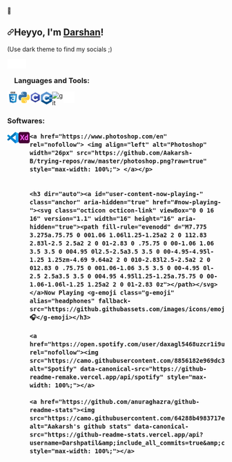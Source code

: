 👋

<html lang="en" data-color-mode="auto" data-light-theme="light" data-dark-theme="dark" data-a11y-animated-images="system">
<h2 dir="auto"><a id="user-content-heyyo-im-Darsh" class="anchor" aria-hidden="true" href="#heyyo-im-Darsh"><svg class="octicon octicon-link" viewBox="0 0 16 16" version="1.1" width="16" height="16" aria-hidden="true"><path fill-rule="evenodd" d="M7.775 3.275a.75.75 0 001.06 1.06l1.25-1.25a2 2 0 112.83 2.83l-2.5 2.5a2 2 0 01-2.83 0 .75.75 0 00-1.06 1.06 3.5 3.5 0 004.95 0l2.5-2.5a3.5 3.5 0 00-4.95-4.95l-1.25 1.25zm-4.69 9.64a2 2 0 010-2.83l2.5-2.5a2 2 0 012.83 0 .75.75 0 001.06-1.06 3.5 3.5 0 00-4.95 0l-2.5 2.5a3.5 3.5 0 004.95 4.95l1.25-1.25a.75.75 0 00-1.06-1.06l-1.25 1.25a2 2 0 01-2.83 0z"></path></svg></a>Heyyo, I'm <a href="https://aakarsh.me" rel="nofollow">Darshan</a>!</h2>
  
  
<p dir="auto">(Use dark theme to find my socials ;)</p>
  
  
  <p dir="auto">
<a href="https://linkedin.com/in/DarshanPatil" rel="nofollow"><img align="left" alt="Darshan P | LinkedIn" width="22px" src="https://github.com/Aakarsh-B/trying-repos/raw/master/linkedin.svg" style="max-width: 100%;">
<!-- </a><a href="https://behance.net/aakarshb" rel="nofollow"><img align="left" alt="Aakarsh B | Behance" width="22px" src="https://github.com/Aakarsh-B/trying-repos/raw/master/behance.svg" style="max-width: 100%;"> -->
<!-- </a><a href="https://dribbble.com/aakarshb" rel="nofollow"><img align="left" alt="Aakarsh B | Dribbble" width="22px" src="https://github.com/Aakarsh-B/trying-repos/raw/master/dribbble.svg" style="max-width: 100%;"> -->
</a><a href="https://instagram.com/Darsh_patil__" rel="nofollow"><img align="left" alt="Darshan P | Instagram" width="22px" src="https://github.com/Aakarsh-B/trying-repos/raw/master/insta.svg" style="max-width: 100%;">
<!-- </a><a href="https://twitter.com/Aakarsh-Bhttps://www.w3.org/html/" rel="nofollow"><img align="left" alt="Aakarsh B | Twitter" width="22px" src="https://github.com/Aakarsh-B/trying-repos/raw/master/twitter.svg" style="max-width: 100%;"> -->
<!-- </a><a href="https://medium.com/@aakarshbiju" rel="nofollow"><img align="left" alt="Aakarsh B | Medium" width="22px" src="https://github.com/Aakarsh-B/trying-repos/raw/master/medium.svg" style="max-width: 100%;">
</a><a href="https://dev.to/aakarshb" rel="nofollow"><img align="left" alt="dev to aakarsh" width="22px" src="https://github.com/Aakarsh-B/trying-repos/raw/master/dev-badge.svg" style="max-width: 100%;"></a></p> -->
    <br>
    <h3 dir="auto"><a id="user-content-languages-and-tools" class="anchor" aria-hidden="true" href="#languages-and-tools"><svg class="octicon octicon-link" viewBox="0 0 16 16" version="1.1" width="16" height="16" aria-hidden="true"></svg></a>Languages and Tools:</h3>
    
    
<!--     <p dir="auto"><a href="https://www.w3.org/html/" rel="nofollow"><img align="left" alt="HTML5" width="26px" src="https://raw.githubusercontent.com/github/explore/80688e429a7d4ef2fca1e82350fe8e3517d3494d/topics/html/html.png" style="max-width: 100%;"></a> -->
<a href="https://www.w3schools.com/css/" rel="nofollow"><img align="left" alt="CSS3" width="26px" src="https://raw.githubusercontent.com/github/explore/80688e429a7d4ef2fca1e82350fe8e3517d3494d/topics/css/css.png" style="max-width: 100%;"></a>
<a href="https://www.python.org" rel="nofollow"> <img align="left" alt="Python" width="26px" src="https://github.com/Aakarsh-B/trying-repos/raw/master/python-5.svg?raw=true" style="max-width: 100%;"> </a>
<a href="https://www.cprogramming.com/" rel="nofollow"> <img align="left" alt="C" width="26px" src="https://github.com/Aakarsh-B/trying-repos/raw/master/c-programming.png" style="max-width: 100%;"> </a>
<a href="https://www.w3schools.com/cpp/" rel="nofollow"> <img align="left" alt="C++" width="26px" src="https://github.com/Aakarsh-B/trying-repos/raw/master/c++.png" style="max-width: 100%;"> </a>
<a href="https://git-scm.com/" rel="nofollow"> <img align="left" alt="git" width="26px" src="https://camo.githubusercontent.com/fbfcb9e3dc648adc93bef37c718db16c52f617ad055a26de6dc3c21865c3321d/68747470733a2f2f7777772e766563746f726c6f676f2e7a6f6e652f6c6f676f732f6769742d73636d2f6769742d73636d2d69636f6e2e737667" data-canonical-src="https://www.vectorlogo.zone/logos/git-scm/git-scm-icon.svg" style="max-width: 100%;"> </a>
<a target="_blank" rel="noopener noreferrer" href="https://github.com/Aakarsh-B/trying-repos/blob/master/github.svg"><img align="left" alt="GitHub" width="26px" src="https://github.com/Aakarsh-B/trying-repos/raw/master/github.svg" style="max-width: 100%;"></a>
<br>
<br></p>
    
    
    
  <h3 dir="auto">
    Softwares:
    <p><a target="_blank" rel="noopener noreferrer" href="https://raw.githubusercontent.com/github/explore/80688e429a7d4ef2fca1e82350fe8e3517d3494d/topics/visual-studio-code/visual-studio-code.png"><img align="left" alt="Visual Studio Code" width="26px" src="https://raw.githubusercontent.com/github/explore/80688e429a7d4ef2fca1e82350fe8e3517d3494d/topics/visual-studio-code/visual-studio-code.png" style="max-width: 100%;"></a>
    
   <a href="https://www.adobe.com/products/xd.html" rel="nofollow"> <img align="left" alt="XD" width="26px" src="https://github.com/Aakarsh-B/trying-repos/raw/master/adobexd.png?raw=true" style="max-width: 100%;"> </a>
    
    <a href="https://www.photoshop.com/en" rel="nofollow"> <img align="left" alt="Photoshop" width="26px" src="https://github.com/Aakarsh-B/trying-repos/raw/master/photoshop.png?raw=true" style="max-width: 100%;"> </a></p>
    
    
    <h3 dir="auto"><a id="user-content-now-playing-" class="anchor" aria-hidden="true" href="#now-playing-"><svg class="octicon octicon-link" viewBox="0 0 16 16" version="1.1" width="16" height="16" aria-hidden="true"><path fill-rule="evenodd" d="M7.775 3.275a.75.75 0 001.06 1.06l1.25-1.25a2 2 0 112.83 2.83l-2.5 2.5a2 2 0 01-2.83 0 .75.75 0 00-1.06 1.06 3.5 3.5 0 004.95 0l2.5-2.5a3.5 3.5 0 00-4.95-4.95l-1.25 1.25zm-4.69 9.64a2 2 0 010-2.83l2.5-2.5a2 2 0 012.83 0 .75.75 0 001.06-1.06 3.5 3.5 0 00-4.95 0l-2.5 2.5a3.5 3.5 0 004.95 4.95l1.25-1.25a.75.75 0 00-1.06-1.06l-1.25 1.25a2 2 0 01-2.83 0z"></path></svg></a>Now Playing <g-emoji class="g-emoji" alias="headphones" fallback-src="https://github.githubassets.com/images/icons/emoji/unicode/1f3a7.png">🎧</g-emoji></h3>
    
    <a href="https://open.spotify.com/user/daxagl5468uzcr1i9uj4msiur" rel="nofollow"><img src="https://camo.githubusercontent.com/8856182e969dc3e0bd4a0a2cfc68932d632281f6c9ebf95e45262fb2f1ae7c63/68747470733a2f2f6769746875622d726561646d652d72656d616b652e76657263656c2e6170702f6170692f73706f74696679" alt="Spotify" data-canonical-src="https://github-readme-remake.vercel.app/api/spotify" style="max-width: 100%;"></a>
    
    <a href="https://github.com/anuraghazra/github-readme-stats"><img src="https://camo.githubusercontent.com/64288b4983717e22a4a3b4fe2cd6aecf5e00a227894f7ee92c90ceab5d888b32/68747470733a2f2f6769746875622d726561646d652d73746174732e76657263656c2e6170702f6170693f757365726e616d653d41616b617273682d4226696e636c7564655f616c6c5f636f6d6d6974733d7472756526636f756e745f707269766174653d747275652673686f775f69636f6e733d74727565266c696e655f6865696768743d3230267469746c655f636f6c6f723d4646464646462669636f6e5f636f6c6f723d46464646464626746578745f636f6c6f723d4646464646462662675f636f6c6f723d304431313137" alt="Aakarsh's github stats" data-canonical-src="https://github-readme-stats.vercel.app/api?username=Darshpatil&amp;include_all_commits=true&amp;count_private=true&amp;show_icons=true&amp;line_height=20&amp;title_color=FFFFFF&amp;icon_color=FFFFFF&amp;text_color=FFFFFF&amp;bg_color=0D1117" style="max-width: 100%;"></a>

    
    
    
    
    
    
    
    
    
    
    
    
    
    
    
    
    
    
    
    
    
    
    
    
    
    
<!--
**Darshpatil/Darshpatil** is a ✨ _special_ ✨ repository because its `README.md` (this file) appears on your GitHub profile.

Here are some ideas to get you started:

- 🔭 I’m currently working on ...
- 🌱 I’m currently learning ...
- 👯 I’m looking to collaborate on ...
- 🤔 I’m looking for help with ...
- 💬 Ask me about ...
- 📫 How to reach me: ...
- 😄 Pronouns: ...
- ⚡ Fun fact: ...
-->
